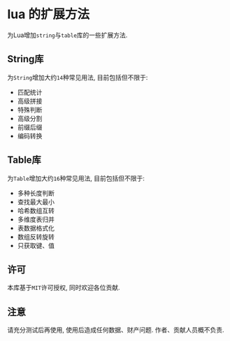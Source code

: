 # lua 的扩展方法 

 为Lua增加`string`与`table`库的一些扩展方法.
 
 ## String库
 
  为`String`增加大约`14`种常见用法, 目前包括但不限于:
  
  * 匹配统计
  * 高级拼接
  * 特殊判断
  * 高级分割
  * 前缀后缀
  * 编码转换

## Table库

  为`Table`增加大约`16`种常见用法, 目前包括但不限于:
  
  * 多种长度判断
  * 查找最大最小
  * 哈希数组互转
  * 多维度表归并
  * 表数据格式化
  * 数组反转旋转
  * 只获取键、值

## 许可

 本库基于`MIT`许可授权, 同时欢迎各位贡献.
 
## 注意

 请充分测试后再使用, 使用后造成任何数据、财产问题. 作者、贡献人员概不负责.
